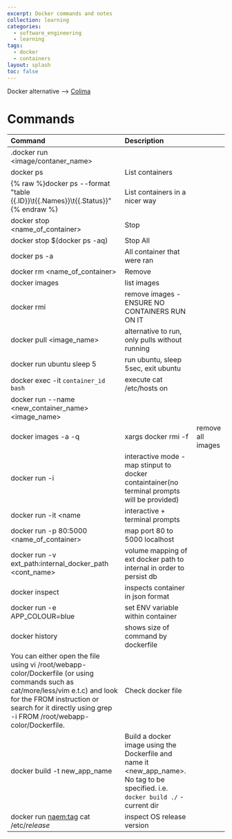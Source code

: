 ```yaml
---
excerpt: Docker commands and notes
collection: learning
categories:
  - software_engineering
  - learning
tags:
  - docker
  - containers
layout: splash
toc: false
---
```


Docker alternative --> [Colima](https://github.com/abiosoft/colima)

# Commands

| Command | Description |  |
| :--- | :--- | ---- |
| .docker run <image/contaner_name> |  |  |
| docker ps | List containers |  |
| {% raw %}docker ps \-\-format \"table {{.ID}}\t{{.Names}}\t{{.Status}}\"{% endraw %} | List containers in a nicer way |  |
| docker stop <name_of_container> | Stop |  |
| docker stop $(docker ps -aq) | Stop All |  |
| docker ps -a | All container that were ran |  |
| docker rm <name_of_container> | Remove |  |
| docker images | list images |  |
| docker rmi | remove images - ENSURE NO CONTAINERS RUN ON IT |  |
| docker pull <image_name> | alternative to run, only pulls without running |  |
| docker run ubuntu sleep 5 | run ubuntu, sleep 5sec, exit ubuntu |  |
| docker exec -it  `container_id`  `bash`  | execute cat /etc/hosts on <container> |  |
| docker run --name <new_container_name> <image_name> |  |  |
| docker images -a -q | xargs docker rmi -f | remove all images |
| docker run -i <name> | interactive mode - map stinput to docker containtainer(no terminal prompts will be provided) |  |
| docker run -it <name | interactive + terminal prompts |  |
| docker run -p 80:5000 <name_of_container> | map port 80 to 5000 localhost |  |
| docker run -v ext_path:internal_docker_path <cont_name> | volume mapping of ext docker path to internal in order to persist db |  |
| docker inspect <name> | inspects container in json format |  |
| docker run -e APP_COLOUR=blue <name> | set ENV variable within container |  |
| docker history <name> | shows size of command by dockerfile |  |
| You can either open the file using vi /root/webapp-color/Dockerfile (or using commands such as cat/more/less/vim e.t.c) and look for the FROM instruction or search for it directly using grep -i FROM /root/webapp-color/Dockerfile. | Check docker file |  |
| docker build -t new_app_name | Build a docker image using the Dockerfile and name it <new_app_name>. No tag to be specified. i.e. `docker build ./` - current dir |  |
| docker run <naem:tag> cat /etc/*release* | inspect OS release version |  |
